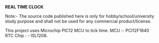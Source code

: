 **REAL TIME CLOCK**

Note:- The source code published here is only for hobby/school/university study purpose and shall not be used for any commercial product/license.

This project uses Microchip PIC12 MCU to tick time.
MCU :- PCI12F1840
RTC Chip : - ISL1208.  


